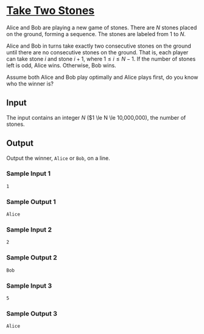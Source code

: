 # [Take Two Stones](https://open.kattis.com/problems/twostones)

Alice and Bob are playing a new game of stones.  There are $N$ stones placed on
the ground, forming a sequence.  The stones are labeled from $1$ to $N$.

Alice and Bob in turns take exactly two consecutive stones on the ground until
there are no consecutive stones on the ground.  That is, each player can take
stone $i$ and stone $i + 1$, where $1 \le i \le N-1$.  If the number of stones
left is odd, Alice wins.  Otherwise, Bob wins.

Assume both Alice and Bob play optimally and Alice plays first, do you know who
the winner is?

## Input

The input contains an integer $N$ ($1 \le N \le 10\,000\,000), the number of
stones.

## Output

Output the winner, `Alice` or `Bob`, on a line.

### Sample Input 1

```
1
```

### Sample Output 1

```
Alice
```

### Sample Input 2

```
2
```

### Sample Output 2

```
Bob
```

### Sample Input 3

```
5
```

### Sample Output 3

```
Alice
```
